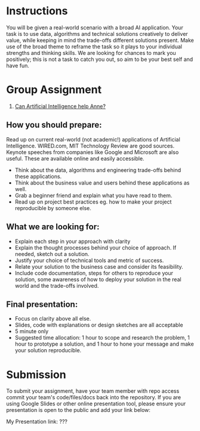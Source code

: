 # Instructions

You will be given a real-world scenario with a broad AI application.  Your task is to use data, algorithms and technical solutions creatively to deliver value, while keeping in mind the trade-offs different solutions present. Make use of the broad theme to reframe the task so it plays to your individual strengths and thinking skills. We are looking for chances to mark you positively; this is not a task to catch you out, so aim to be your best self and have fun. 

# Group Assignment

1. [Can Artificial Intelligence help Anne?](Scenario.md)

## How you should prepare: 

Read up on current real-world (not academic!) applications of Artificial Intelligence. WIRED.com, MIT Technology Review are good sources. Keynote speeches from companies like Google and Microsoft are also useful. These are available online and easily accessible. 

* Think about the data, algorithms and engineering trade-offs behind these applications.
* Think about the business value and users behind these applications as well. 
* Grab a beginner friend and explain what you have read to them. 
* Read up on project best practices eg. how to make your project reproducible by someone else. 

## What we are looking for: 

* Explain each step in your approach with clarity 
* Explain the thought processes behind your choice of approach. If needed, sketch out a solution. 
* Justify your choice of technical tools and metric of success. 
* Relate your solution to the business case and consider its feasibility.
* Include code documentation, steps for others to reproduce your solution, some awareness of how to deploy your solution in the real world and the trade-offs involved.

## Final presentation: 

* Focus on clarity above all else. 
* Slides, code with explanations or design sketches are all acceptable
* 5 minute only
* Suggested time allocation: 1 hour to scope and research the problem, 1 hour to prototype a solution, and 1 hour to hone your message and make your solution reproducible.

# Submission

To submit your assignment, have your team member with repo access commit your team's code/files/docs back into the repository. If you are using Google Slides or other online presentation tool, please ensure your presentation is open to the public and add your link below:

My Presentation link: ???

